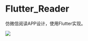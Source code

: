 # Flutter_Reader
仿微信阅读APP设计，使用Flutter实现。

![](https://www.chengpengper.cn/usr/uploads/GitHub/flutter_reader.jpg)
